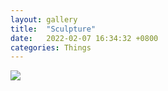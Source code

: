 ```yaml
---
layout: gallery
title:  "Sculpture"
date:   2022-02-07 16:34:32 +0800
categories: Things
---
```

![](/assets/Things/DSCF7516.jpeg)
